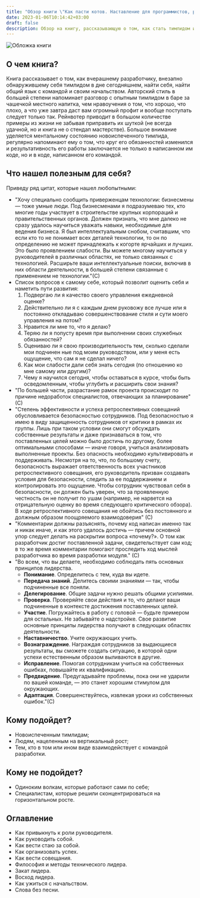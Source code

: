```yaml
---
title: "Обзор книги \"Как пасти котов. Наставление для программистов, руководящих другими программистами\" Д. Рейнвотер"
date: 2023-01-06T10:14:42+03:00
draft: false
description: Обзор на книгу, рассказывающую о том, как стать тимлидом и не облажаться (или облажаться).
---
```


![Обложка книги](/assets/images/book_7.jpg)

## О чем книга?

Книга рассказывает о том, как вчерашнему разработчику, внезапно обнаружившему себя тимлидом в дне сегодняшнем, найти себя, найти общий язык с командой и своим начальством. Авторский стиль в большей степени напоминает разговор с опытным тимлидом в баре за чашечкой местного напитка, чем нравоучения о том, что хорошо, что плохо, а что уже завтра даст вам огромный профит и вообще поступать следует только так. Рейнвотер приводит в большом количестве примеры из жизни не забывая приправить их шуткой (не всегда удачной, но и книга не о стендап мастерстве). Большое внимание уделяется ментальному состоянию новоиспеченного тимлида, регулярно напоминают ему о том, что круг его обязанностей изменился и результативность его работы заключается не только в написанном им коде, но и в коде, написанном его командой.    

## Что нашел полезным для себя?

Приведу ряд цитат, которые нашел любопытными:
- "Хочу специально сообщить приверженцам технологии: бизнесмены — тоже умные люди. Под бизнесменами я подразумеваю тех, кто многие годы участвует в строительстве крупных корпораций и правительственных органов. Должен признать, что мне далеко не сразу удалось научиться уважать навыки, необходимые для ведения бизнеса. Я был интеллектуальным снобом, считавшим, что если кто то не понимает всех деталей технологии, то он по определению не может принадлежать к когорте ярчайших и лучших. Это было проявлением слабости. Вы можете многому научиться у руководителей в различных областях, не только связанных с технологией. Расширьте ваши интеллектуальные поиски, включив в них области деятельности, в большей степени связанные с применением не технологии."(С)
- Список вопросов к самому себе, который позволит оценить себя и наметить пути развития:
  1. Подвергаю ли я качество своего управления ежедневной оценке?
  2. Действительно ли я с каждым днем руковожу все лучше или я постоянно откладываю совершенствование стиля и сути моего управления на потом?
  3. Нравится ли мне то, что я делаю?
  4. Теряю ли я попусту время при выполнении своих служебных обязанностей?
  5. Оцениваю ли я свою производительность тем, сколько сделали мои подчинен ные под моим руководством, или у меня есть ощущение, что сам я не сделал ничего?
  6. Как мои слабости дали себя знать сегодня (по отношению ко мне самому или другим)?
  7. Чему я научился сегодня, чтобы оставаться в курсе, чтобы быть осведомленным, чтобы углубить и расширить свои знания?
- "По большей части, разрастание рамок проекта происходит по причине недоработок специалистов, отвечающих за планирование" (С)
- "Степень эффективности и успеха ретроспективных совещаний обусловливается безопасностью сотрудников. Под безопасностью я имею в виду защищенность сотрудников от критики в рамках их группы. Лишь при таком условии они смогут обсуждать собственные результаты и даже признаваться в том, что поставленных целей можно было достичь по другому, более оптимальными способами — иначе говоря, учиться анализировать выполненные проекты. Без опасность необходимо культивировать и поддерживать. Несмотря на то, что, по большому счету, безопасность выражает ответственность всех участников ретроспективного совещания, его руководитель призван создавать условия для безопасности, следить за ее поддержанием и контролировать это ощущение. Чтобы сотрудник чувствовал себя в безопасности, он должен быть уверен, что за проявленную честность он не получит по ушам (например, не нарвется на отрицательную оценку во время следующего критического обзора). В ходе ретроспективного совещания не обойтись без постоянного и должным образом поощряемого взаимодоверия" (С)
- "Комментарии должны разъяснять, почему код написан именно так и никак иначе, и как этого удалось достичь — причем основной упор следует делать на раскрытии вопроса «почему?». О том как разработчик достиг поставленной задачи, свидетельствует сам код; в то же время комментарии помогают проследить ход мыслей разработчика во время разработки модуля." (С)
- "Во всем, что вы делаете, необходимо соблюдать пять основных принципов лидерства.
  - **Понимание**. Определитесь с тем, куда вы идете.
  - **Передача знаний**. Делитесь своими знаниями — так, чтобы подчиненные все поняли.
  - **Делегирование**. Общие задачи нужно решать общими усилиями.
  - **Проверка**. Проверяйте свои действия и то, что делают ваши подчиненные в контексте достижения поставленных целей.
  - **Участие**. Погружайтесь в работу с головой — будьте примером для остальных. Не забывайте о надстройке. Свое развитие основные принципы лидерства получают в следующих областях деятельности.
  - **Наставничество**. Учите окружающих учить.
  - **Вознаграждение**. Награждая сотрудников за выдающиеся результаты, вы сможете создать ситуацию, в которой одни успехи естественным образом выливаются в другие.
  - **Исправление**. Помогая сотрудникам учиться на собственных ошибках, повышайте их квалификацию.
  - **Предвидение**. Предугадывайте проблемы, пока они не ударили по вашей команде, — это станет хорошим стимулом для окружающих.
  - **Адаптация**. Совершенствуйтесь, извлекая уроки из собственных ошибок."(С)

## Кому подойдет?

- Новоиспеченным тимлидам;
- Людям, нацеленным на вертикальный рост;
- Тем, кто в том или ином виде взаимодействует с командой разработки.

## Кому не подойдет?

- Одиноким волкам, которые работают сами по себе;
- Специалистам, которые решили сконцентрироваться на горизонтальном росте.

## Оглавление
- Как привыкнуть к роли руководителя.
- Как руководить собой.
- Как вести стаю за собой.
- Как организовать успех.
- Как вести совещания.
- Философия и методы технического лидера.
- Закат лидера.
- Восход лидера.
- Как ужиться с начальством.
- Слова без песни.